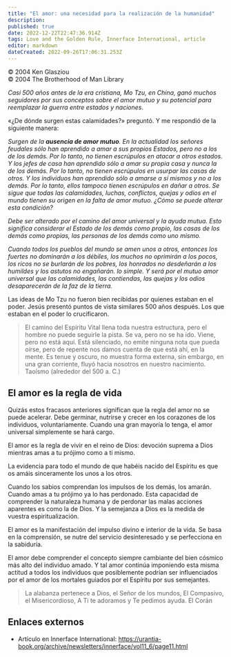 ```yaml
---
title: "El amor: una necesidad para la realización de la humanidad"
description: 
published: true
date: 2022-12-22T22:47:36.914Z
tags: Love and the Golden Rule, Innerface International, article
editor: markdown
dateCreated: 2022-09-26T17:06:31.253Z
---
```


<p class="v-card v-sheet theme--light grey lighten-3 px-2">© 2004 Ken Glasziou<br>© 2004 The Brotherhood of Man Library</p>

_Casi 500 años antes de la era cristiana, Mo Tzu, en China, ganó muchos seguidores por sus conceptos sobre el amor mutuo y su potencial para reemplazar la guerra entre estados y naciones_.

«¿De dónde surgen estas calamidades?» preguntó. Y me respondió de la siguiente manera:

_Surgen de la **ausencia de amor mutuo**. En la actualidad los señores feudales sólo han aprendido a amar a sus propios Estados, pero no a los de los demás. Por lo tanto, no tienen escrúpulos en atacar a otros estados. Y los jefes de casa han aprendido sólo a amar su propia casa y nunca la de los demás. Por lo tanto, no tienen escrúpulos en usurpar las casas de otros. Y los individuos han aprendido sólo a amarse a sí mismos y no a los demás. Por lo tanto, ellos tampoco tienen escrúpulos en dañar a otros. Se sigue que todas las calamidades, luchas, conflictos, quejas y odios en el mundo tienen su origen en la falta de amor mutuo. ¿Cómo se puede alterar esta condición?_

_Debe ser alterado por el camino del amor universal y la ayuda mutua. Esto significa considerar el Estado de los demás como propio, las casas de los demás como propias, las personas de los demás como uno mismo._

_Cuando todos los pueblos del mundo se amen unos a otros, entonces los fuertes no dominarán a los débiles, los muchos no oprimirán a los pocos, los ricos no se burlarán de los pobres, los honrados no desdeñarán a los humildes y los astutos no engañarán. lo simple. Y será por el mutuo amor universal que las calamidades, las contiendas, las quejas y los odios desaparecerán de la faz de la tierra._

Las ideas de Mo Tzu no fueron bien recibidas por quienes estaban en el poder. Jesús presentó puntos de vista similares 500 años después. Los que estaban en el poder lo crucificaron.

> El camino del Espíritu Vital llena toda nuestra estructura, pero el hombre no puede seguirle la pista. Se va, pero no se ha ido. Viene, pero no está aquí. Está silenciado, no emite ninguna nota que pueda oírse, pero de repente nos damos cuenta de que está ahí, en la mente. Es tenue y oscuro, no muestra forma externa, sin embargo, en una gran corriente, fluyó hacia nosotros en nuestro nacimiento.
>   Taoísmo (alrededor del 500 a. C.)

## El amor es la regla de vida

Quizás estos fracasos anteriores significan que la regla del amor no se puede acelerar. Debe germinar, nutrirse y crecer en los corazones de los individuos, voluntariamente. Cuando una gran mayoría lo tenga, el amor universal simplemente se hará cargo.

El amor es la regla de vivir en el reino de Dios: devoción suprema a Dios mientras amas a tu prójimo como a ti mismo.

La evidencia para todo el mundo de que habéis nacido del Espíritu es que os amáis sinceramente los unos a los otros.

Cuando los sabios comprendan los impulsos de los demás, los amarán. Cuando amas a tu prójimo ya lo has perdonado. Esta capacidad de comprender la naturaleza humana y de perdonar las malas acciones aparentes es como la de Dios. Y la semejanza a Dios es la medida de vuestra espiritualización.

El amor es la manifestación del impulso divino e interior de la vida. Se basa en la comprensión, se nutre del servicio desinteresado y se perfecciona en la sabiduría.

El amor debe comprender el concepto siempre cambiante del bien cósmico más alto del individuo amado. Y tal amor continúa imponiendo esta misma actitud a todos los individuos que posiblemente podrían ser influenciados por el amor de los mortales guiados por el Espíritu por sus semejantes.

> La alabanza pertenece a Dios, el Señor de los mundos, El Compasivo, el Misericordioso, A Ti te adoramos y Te pedimos ayuda.
>   El Corán

## Enlaces externos

- Artículo en Innerface International: https://urantia-book.org/archive/newsletters/innerface/vol11_6/page11.html

